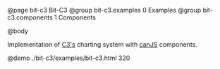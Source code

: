 @page  bit-c3 Bit-C3
@group bit-c3.examples 0 Examples
@group bit-c3.components 1 Components

@body

Implementation of [C3's](http://c3js.org/) charting system with [canJS](http://canjs.org) components.

@demo ./bit-c3/examples/bit-c3.html 320
 